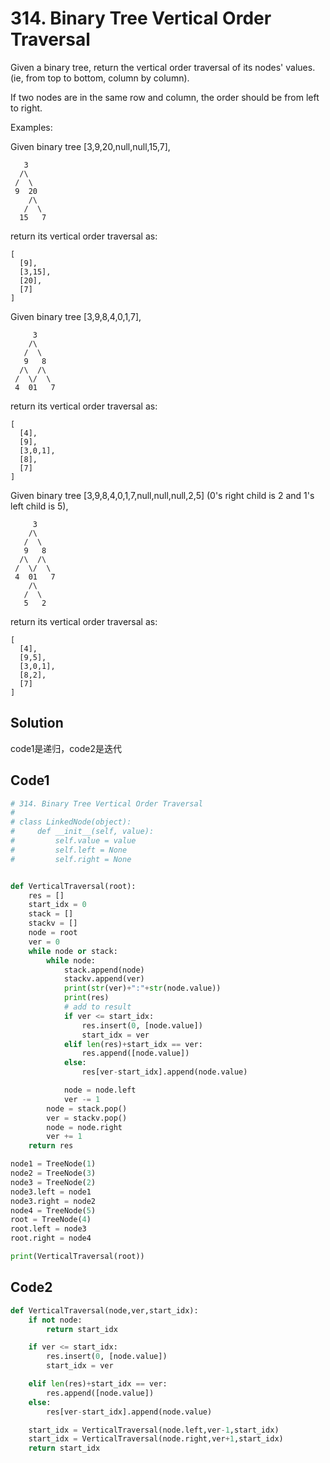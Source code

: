 # 314. Binary Tree Vertical Order Traversal

Given a binary tree, return the vertical order traversal of its nodes' values. (ie, from top to bottom, column by column).

If two nodes are in the same row and column, the order should be from left to right.

Examples:

Given binary tree [3,9,20,null,null,15,7],

```
   3
  /\
 /  \
 9  20
    /\
   /  \
  15   7
```

return its vertical order traversal as:

```
[
  [9],
  [3,15],
  [20],
  [7]
]
```

Given binary tree [3,9,8,4,0,1,7],

```
     3
    /\
   /  \
   9   8
  /\  /\
 /  \/  \
 4  01   7
```

return its vertical order traversal as:

```
[
  [4],
  [9],
  [3,0,1],
  [8],
  [7]
]
```

Given binary tree [3,9,8,4,0,1,7,null,null,null,2,5] (0's right child is 2 and 1's left child is 5),

```
     3
    /\
   /  \
   9   8
  /\  /\
 /  \/  \
 4  01   7
    /\
   /  \
   5   2
```

return its vertical order traversal as:

```
[
  [4],
  [9,5],
  [3,0,1],
  [8,2],
  [7]
]
```

## Solution

code1是递归，code2是迭代



## Code1

```python
# 314. Binary Tree Vertical Order Traversal
#
# class LinkedNode(object):
#     def __init__(self, value):
#         self.value = value
#         self.left = None
#         self.right = None


def VerticalTraversal(root):
    res = []
    start_idx = 0
    stack = []
    stackv = []
    node = root
    ver = 0
    while node or stack:
        while node:
            stack.append(node)
            stackv.append(ver)
            print(str(ver)+":"+str(node.value))
            print(res)
            # add to result
            if ver <= start_idx:
                res.insert(0, [node.value])
                start_idx = ver
            elif len(res)+start_idx == ver:
                res.append([node.value])
            else:
                res[ver-start_idx].append(node.value)

            node = node.left
            ver -= 1
        node = stack.pop()
        ver = stackv.pop()
        node = node.right
        ver += 1
    return res

node1 = TreeNode(1)
node2 = TreeNode(3)
node3 = TreeNode(2)
node3.left = node1
node3.right = node2
node4 = TreeNode(5)
root = TreeNode(4)
root.left = node3
root.right = node4

print(VerticalTraversal(root))
```



## Code2

```python
def VerticalTraversal(node,ver,start_idx):
    if not node:
        return start_idx

    if ver <= start_idx:
        res.insert(0, [node.value])
        start_idx = ver

    elif len(res)+start_idx == ver:
        res.append([node.value])
    else:
        res[ver-start_idx].append(node.value)

    start_idx = VerticalTraversal(node.left,ver-1,start_idx)
    start_idx = VerticalTraversal(node.right,ver+1,start_idx)
    return start_idx
```

